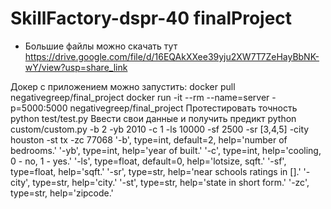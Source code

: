 # SkillFactory-dspr-40 finalProject

- Большие файлы можно скачать тут
https://drive.google.com/file/d/16EQAkXXee39yju2XW7T7ZeHayBbNK-wY/view?usp=share_link

Докер с приложением можно запустить:
docker pull negativegreep/final_project
docker run -it --rm --name=server -p=5000:5000 negativegreep/final_project
Протестировать точность
python test/test.py
Ввести свои данные и получить предикт
python custom/custom.py -b 2 -yb 2010 -c 1 -ls 10000 -sf 2500 -sr [3,4,5] -city houston -st tx -zc 77068
'-b', type=int, default=2, help='number of bedrooms.'
'-yb', type=int, help='year of built.'
'-c', type=int, help='cooling, 0 - no, 1 - yes.'
'-ls', type=float, default=0, help='lotsize, sqft.'
'-sf', type=float, help='sqft.'
'-sr', type=str, help='near schools ratings in [].'
'-city', type=str, help='city.'
'-st', type=str, help='state in short form.'
'-zc', type=str, help='zipcode.'
